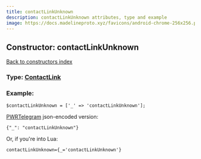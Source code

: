 ```yaml
---
title: contactLinkUnknown
description: contactLinkUnknown attributes, type and example
image: https://docs.madelineproto.xyz/favicons/android-chrome-256x256.png
---
```

## Constructor: contactLinkUnknown  
[Back to constructors index](index.md)






### Type: [ContactLink](../types/ContactLink.md)


### Example:

```
$contactLinkUnknown = ['_' => 'contactLinkUnknown'];
```  

[PWRTelegram](https://pwrtelegram.xyz) json-encoded version:

```
{"_": "contactLinkUnknown"}
```


Or, if you're into Lua:  


```
contactLinkUnknown={_='contactLinkUnknown'}

```


